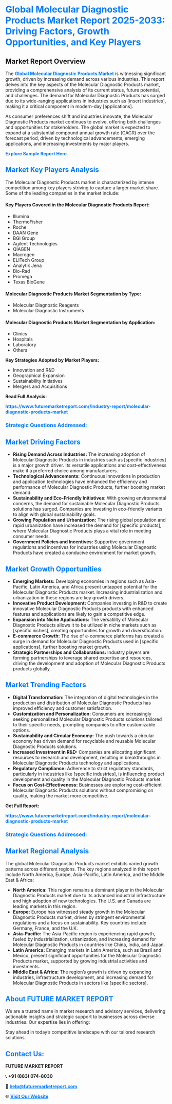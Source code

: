 <h1 style="color: #007BFF;">Global Molecular Diagnostic Products Market Report 2025-2033: Driving Factors, Growth Opportunities, and Key Players</h1>

<section id="overview">
<h2>Market Report Overview</h2>
<p>The <a href="https://www.futuremarketreport.com//industry-report/molecular-diagnostic-products-market" style="color: #007BFF; text-decoration: none;"><strong>Global Molecular Diagnostic Products Market</strong></a> is witnessing significant growth, driven by increasing demand across various industries. This report delves into the key aspects of the Molecular Diagnostic Products market, providing a comprehensive analysis of its current status, future potential, and challenges. The demand for Molecular Diagnostic Products has surged due to its wide-ranging applications in industries such as [insert industries], making it a critical component in modern-day [applications].</p>
<p>As consumer preferences shift and industries innovate, the Molecular Diagnostic Products market continues to evolve, offering both challenges and opportunities for stakeholders. The global market is expected to expand at a substantial compound annual growth rate (CAGR) over the forecast period, driven by technological advancements, emerging applications, and increasing investments by major players.</p>
</section>

<section id="overview">
<p><a href="https://www.futuremarketreport.com//request-sample/reportId=59186" style="color: #007BFF; text-decoration: none;"><strong>Explore Sample Report Here</strong></a></p>
</section>

<section id="key-players">
<h2 style="color: #007BFF;">Market Key Players Analysis</h2>
<p>The Molecular Diagnostic Products market is characterized by intense competition among key players striving to capture a larger market share. Some of the leading companies in the market include:</p>
<h4>Key Players Covered in the Molecular Diagnostic Products Report:</h4>
<ul><li>Illumina</li><li>ThermoFisher</li><li>Roche</li><li>DAAN Gene</li><li>BGI Group</li><li>Agilent Technologies</li><li>QIAGEN</li><li>Macrogen</li><li>ELITech Group</li><li>Analytik Jena</li><li>Bio-Rad</li><li>Promega</li><li>Texas BioGene</li></ul>
<h4>Molecular Diagnostic Products Market Segmentation by Type:</h4>
<ul><li>Molecular Diagnostic Reagents</li><li>Molecular Diagnostic Instruments</li></ul>

<h4>Molecular Diagnostic Products Market Segmentation by Application:</h4>
<ul><li>Clinics</li><li>Hospitals</li><li>Laboratory</li><li>Others</li></ul>
<p><strong>Key Strategies Adopted by Market Players:</strong></p>
<ul>
<li>Innovation and R&D</li>
<li>Geographical Expansion</li>
<li>Sustainability Initiatives</li>
<li>Mergers and Acquisitions</li>
</ul>
</section>

<section>
<p><strong>Read Full Analysis: </strong></p><a href="https://www.futuremarketreport.com//industry-report/molecular-diagnostic-products-market" style="color: #007BFF; text-decoration: none;"><strong>https://www.futuremarketreport.com//industry-report/molecular-diagnostic-products-market</strong></a>
<h3 style="color: #007BFF;">Strategic Questions Addressed:</h3>
</section>

<section id="driving-factors">
<h2 style="color: #007BFF;">Market Driving Factors</h2>
<ul>
<li><strong>Rising Demand Across Industries:</strong> The increasing adoption of Molecular Diagnostic Products in industries such as [specific industries] is a major growth driver. Its versatile applications and cost-effectiveness make it a preferred choice among manufacturers.</li>
<li><strong>Technological Advancements:</strong> Continuous innovations in production and application technologies have enhanced the efficiency and performance of Molecular Diagnostic Products, further boosting market demand.</li>
<li><strong>Sustainability and Eco-Friendly Initiatives:</strong> With growing environmental concerns, the demand for sustainable Molecular Diagnostic Products solutions has surged. Companies are investing in eco-friendly variants to align with global sustainability goals.</li>
<li><strong>Growing Population and Urbanization:</strong> The rising global population and rapid urbanization have increased the demand for [specific products], where Molecular Diagnostic Products plays a vital role in meeting consumer needs.</li>
<li><strong>Government Policies and Incentives:</strong> Supportive government regulations and incentives for industries using Molecular Diagnostic Products have created a conducive environment for market growth.</li>
</ul>
</section>

<section id="growth-opportunities">
<h2 style="color: #007BFF;">Market Growth Opportunities</h2>
<ul>
<li><strong>Emerging Markets:</strong> Developing economies in regions such as Asia-Pacific, Latin America, and Africa present untapped potential for the Molecular Diagnostic Products market. Increasing industrialization and urbanization in these regions are key growth drivers.</li>
<li><strong>Innovative Product Development:</strong> Companies investing in R&D to create innovative Molecular Diagnostic Products products with enhanced features and applications are likely to gain a competitive edge.</li>
<li><strong>Expansion into Niche Applications:</strong> The versatility of Molecular Diagnostic Products allows it to be utilized in niche markets such as [specific niches], creating opportunities for growth and diversification.</li>
<li><strong>E-commerce Growth:</strong> The rise of e-commerce platforms has created a surge in demand for Molecular Diagnostic Products used in [specific applications], further boosting market growth.</li>
<li><strong>Strategic Partnerships and Collaborations:</strong> Industry players are forming partnerships to leverage shared expertise and resources, driving the development and adoption of Molecular Diagnostic Products products globally.</li>
</ul>
</section>

<section id="trending-factors">
<h2 style="color: #007BFF;">Market Trending Factors</h2>
<ul>
<li><strong>Digital Transformation:</strong> The integration of digital technologies in the production and distribution of Molecular Diagnostic Products has improved efficiency and customer satisfaction.</li>
<li><strong>Customization and Personalization:</strong> Consumers are increasingly seeking personalized Molecular Diagnostic Products solutions tailored to their specific needs, prompting companies to offer customizable options.</li>
<li><strong>Sustainability and Circular Economy:</strong> The push towards a circular economy has driven demand for recyclable and reusable Molecular Diagnostic Products solutions.</li>
<li><strong>Increased Investment in R&D:</strong> Companies are allocating significant resources to research and development, resulting in breakthroughs in Molecular Diagnostic Products technology and applications.</li>
<li><strong>Regulatory Compliance:</strong> Adherence to strict regulatory standards, particularly in industries like [specific industries], is influencing product development and quality in the Molecular Diagnostic Products market.</li>
<li><strong>Focus on Cost-Effectiveness:</strong> Businesses are exploring cost-efficient Molecular Diagnostic Products solutions without compromising on quality, making the market more competitive.</li>
</ul>
</section>

<section>
<p><strong>Get Full Report: </strong></p><a href="https://www.futuremarketreport.com//industry-report/molecular-diagnostic-products-market" style="color: #007BFF; text-decoration: none;"><strong>https://www.futuremarketreport.com//industry-report/molecular-diagnostic-products-market</strong></a>
<h3 style="color: #007BFF;">Strategic Questions Addressed:</h3>
</section>


<section id="regional-analysis">
<h2 style="color: #007BFF;">Market Regional Analysis</h2>
<p>The global Molecular Diagnostic Products market exhibits varied growth patterns across different regions. The key regions analyzed in this report include North America, Europe, Asia-Pacific, Latin America, and the Middle East & Africa:</p>
<ul>
<li><strong>North America:</strong> This region remains a dominant player in the Molecular Diagnostic Products market due to its advanced industrial infrastructure and high adoption of new technologies. The U.S. and Canada are leading markets in this region.</li>
<li><strong>Europe:</strong> Europe has witnessed steady growth in the Molecular Diagnostic Products market, driven by stringent environmental regulations and a focus on sustainability. Key countries include Germany, France, and the U.K.</li>
<li><strong>Asia-Pacific:</strong> The Asia-Pacific region is experiencing rapid growth, fueled by industrialization, urbanization, and increasing demand for Molecular Diagnostic Products in countries like China, India, and Japan.</li>
<li><strong>Latin America:</strong> Emerging markets in Latin America, such as Brazil and Mexico, present significant opportunities for the Molecular Diagnostic Products market, supported by growing industrial activities and investments.</li>
<li><strong>Middle East & Africa:</strong> The region’s growth is driven by expanding industries, infrastructure development, and increasing demand for Molecular Diagnostic Products in sectors like [specific sectors].</li>
</ul>
</section>

<footer>
<h2 style="color: #007BFF;">About FUTURE MARKET REPORT</h2>
<p>We are a trusted name in market research and advisory services, delivering actionable insights and strategic support to businesses across diverse industries. Our expertise lies in offering:</p>

<p>Stay ahead in today’s competitive landscape with our tailored research solutions.</p>

<h2 style="color: #007BFF;">Contact Us:</h2>
<p><strong>FUTURE MARKET REPORT</strong></p>
<p>📞 <strong>+91 (883) 074-8030</strong></p>
<p>📧 <strong><a href="mailto:help@futuremarketreport.com" style="color: #007BFF;">help@futuremarketreport.com</a></strong></p>
<p>🌐 <strong><a href="https://www.futuremarketreport.com/" style="color: #007BFF;">Visit Our Website</a></strong></p>
</footer>